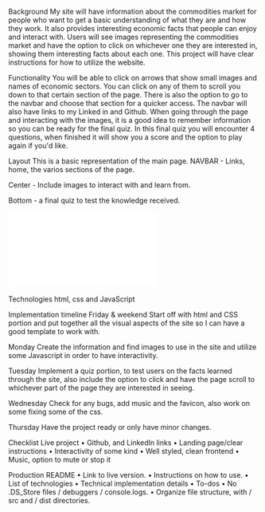 Background
My site will have information about the commodities market for people who want to get a basic understanding of what they are and how they work. It also provides interesting economic facts that people can enjoy and interact with. Users will see images representing the commodities market and have the option to click on whichever one they are interested in, showing them interesting facts about each one. This project will have clear instructions for how to utilize the website.

Functionality
You will be able to click on arrows that show small images and names of economic sectors. You can click on any of them to scroll you down to that certain section of the page.
There is also the option to go to the navbar and choose that section for a quicker access. The navbar will also have links to my Linked in and Github.
When going through the page and interacting with the images, it is a good idea to remember information so you can be ready for the final quiz.
In this final quiz you will encounter 4 questions, when finished it will show you a score and the option to play again if you'd like.

Layout
This is a basic representation of the main page.
NAVBAR - Links, home, the varios sections of the page.

Center - Include images to interact with and learn from.

Bottom - a final quiz to test the knowledge received.

![wireframe](/images/QuVR3T---Wireframe-cc-Premium17104409858851710440987.pdf)


Technologies
html, css and JavaScript

Implementation timeline
Friday & weekend
Start off with html and CSS portion and put together all the visual aspects of the site so I can have a good template to work with.

Monday
Create the information and find images to use in the site and utilize some Javascript in order to have interactivity.

Tuesday
Implement a quiz portion, to test users on the facts learned through the site, also include the option to click and have the page scroll to whichever part of the page they are interested in seeing.

Wednesday
Check for any bugs, add music and the favicon, also work on some fixing some of the css.

Thursday
Have the project ready or only have minor changes.

Checklist
Live project
•	Github, and LinkedIn links
•	Landing page/clear instructions
•	Interactivity of some kind
•	Well styled, clean frontend
•	Music, option to mute or stop it

Production README
•	Link to live version.
•	Instructions on how to use.
•	List of technologies
•	Technical implementation details
•	To-dos
•	No .DS_Store files / debuggers / console.logs.
•	Organize file structure, with / src and / dist directories.
